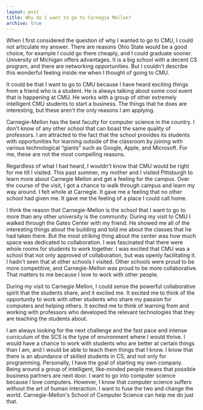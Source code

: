 ```yaml
---
layout: post
title: Why do I want to go to Carnegie Mellon?
archive: true
---
```


When I first considered the question of why I wanted to go to CMU,
I could not articulate my answer. There are reasons Ohio State
would be a good choice, for example I could go there cheaply, and I
could graduate sooner. University of Michigan offers advantages. It
is a big school with a decent CS program, and there are networking
opportunities. But I couldn't describe this wonderful feeling
inside me when I thought of going to CMU.

It could be that I want
to go to CMU because I have heard exciting things from a friend who
is a student. He is always talking about some cool event that is
happening at CMU. He works with a group of other extremely
intelligent CMU students to start a business. The things that he
does are interesting, but these aren't the only reasons I am
applying.

Carnegie-Mellon has the best faculty for computer science
in the country. I don't know of any other school that can boast the
same quality of professors. I am attracted to the fact that the
school provides its students with opportunities for learning
outside of the classroom by joining with various technological
“giants” such as Google, Apple, and Microsoft. For me, these are
not the most compelling reasons.

Regardless of what I had heard, I
wouldn't know that CMU would be right for me till I visited. This
past summer, my mother and I visited Pittsburgh to learn more about
Carnegie Mellon and get a feeling for the campus. Over the course
of the visit, I got a chance to walk through campus and learn my
way around. I felt whole at Carnegie. It gave me a feeling that no
other school had given me. It gave me the feeling of a place I
could call home.

I think the reason that Carnegie-Mellon is the
school that I want to go to more than any other university is the
community. During my visit to CMU I walked through the Gates Center
with my friend. He showed me all of the interesting things about
the building and told me about the classes that he had taken there.
But the most striking thing about the center was how much space was
dedicated to collaboration. I was fascinated that there were whole
rooms for students to work together. I was excited that CMU was a
school that not only approved of collaboration, but was openly
facilitating it. I hadn't seen that at other schools I visited.
Other schools were proud to be more competitive, and
Carnegie-Mellon was proud to be more collaborative. That matters to
me because I love to work with other people.

During my visit to
Carnegie Mellon, I could sense the powerful collaborative spirit
that the students share, and it excited me. It excited me to think
of the opportunity to work with other students who share my passion
for computers and helping others. It excited me to think of
learning from and working with professors who developed the
relevant technologies that they are teaching the students about.

I am always looking for the next challenge and the fast pace and
intense curriculum of the SCS is the type of environment where I
would thrive. I would have a chance to work with students who are
better at certain things than I am, and I would be able to teach
them things that I know. I know that there is an abundance of
skilled students in CS, and not only for programming. Personally, I
have the goal of starting my own company. Being around a group of
intelligent, like-minded people means that possible business
partners are next door. I want to go into computer science because
I love computers. However, I know that computer science suffers
without the art of human interaction. I want to fuse the two and
change the world. Carnegie-Mellon's School of Computer Science can
help me do just that.
